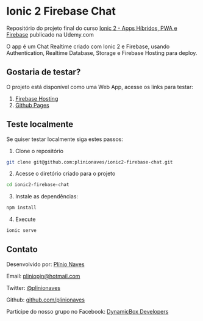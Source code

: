 # Ionic 2 Firebase Chat

Repositório do projeto final do curso [Ionic 2 - Apps Híbridos, PWA e Firebase](https://www.udemy.com/ionic-2-apps-hibridos-pwa-firebase/?couponCode=IONIC2GITHUB) publicado na Udemy.com

O app é um Chat Realtime criado com Ionic 2 e Firebase, usando Authentication, Realtime Database, Storage e Firebase Hosting para deploy.

## Gostaria de testar?

O projeto está disponível como uma Web App, acesse os links para testar:

1. [Firebase Hosting](https://ionic2-firebase-chat-24024.firebaseapp.com/)
2. [Github Pages](https://plinionaves.github.io/ionic2-firebase-chat/)

## Teste localmente

Se quiser testar localmente siga estes passos:

1. Clone o repositório
```bash
git clone git@github.com:plinionaves/ionic2-firebase-chat.git
```

2. Acesse o diretório criado para o projeto
```bash
cd ionic2-firebase-chat
```

3. Instale as dependências:
```bash
npm install
```

4. Execute
```bash
ionic serve
```

## Contato

Desenvolvido por: [Plínio Naves](https://www.udemy.com/user/plinio-naves/)

Email: [pliniopjn@hotmail.com](mailto:pliniopjn@hotmail.com)

Twitter: [@plinionaves](https://twitter.com/plinionaves)

Github: [github.com/plinionaves](https://github.com/plinionaves)

Participe do nosso grupo no Facebook: [DynamicBox Developers](https://www.facebook.com/groups/200267383740594)